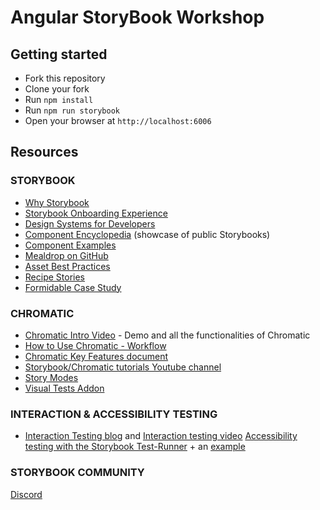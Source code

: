 # Angular StoryBook Workshop

## Getting started

- Fork this repository
- Clone your fork
- Run `npm install`
- Run `npm run storybook`
- Open your browser at `http://localhost:6006`


## Resources

### STORYBOOK

* [Why Storybook](https://storybook.js.org/docs/react/get-started/why-storybook)
* [Storybook Onboarding Experience](https://storybook.js.org/blog/in-app-tour-for-new-users/)
* [Design Systems for Developers](https://storybook.js.org/tutorials/design-systems-for-developers/)
* [Component Encyclopedia](https://storybook.js.org/showcase) (showcase of public Storybooks)
* [Component Examples](https://5f84c5baa35bdd0022a7684f-cnfxdnmnuv.chromatic.com/?path=/story/components-restaurantcard--new)
* [Mealdrop on GitHub](https://github.com/yannbf/mealdrop/blob/main/src/pages/UserFlows.stories.tsx)
* [Asset Best Practices](https://github.com/yannbf/storybook-image-loading-best-practices)
* [Recipe Stories](https://www.kickstartds.com/storybook/?path=/story/recipes-hero--angled-image)
* [Formidable Case Study](https://formidable.com/blog/2023/unlocking-the-power-of-storybook/)

### CHROMATIC

* [Chromatic Intro Video](https://www.youtube.com/watch?v=zhrboql8UuU) - Demo and all the functionalities of Chromatic
* [How to Use Chromatic - Workflow](https://www.chromatic.com/docs/workflow)
* [Chromatic Key Features document](https://drive.google.com/file/d/1LEF9chMeoHGWgdwkAFEg2hH1_I6VexWU/view)
* [Storybook/Chromatic tutorials Youtube channel](https://www.youtube.com/StorybookJS/videos)
* [Story Modes](https://www.chromatic.com/blog/introducing-story-modes/)
* [Visual Tests Addon](https://storybook.js.org/blog/visual-tests-addon-sneak-peek/)

### INTERACTION & ACCESSIBILITY TESTING

* [Interaction Testing blog](https://storybook.js.org/docs/react/writing-stories/play-function) and [Interaction testing video](https://www.youtube.com/watch?v=dcuzwCHI940)
[Accessibility testing with the Storybook Test-Runner](https://storybook.js.org/docs/writing-tests/accessibility-testing#automate-accessibility-tests-with-test-runner) + an [example](https://github.com/kaelig/storybook-test-a11y-ci)


### STORYBOOK COMMUNITY

[Discord](https://discord.com/invite/storybook)
